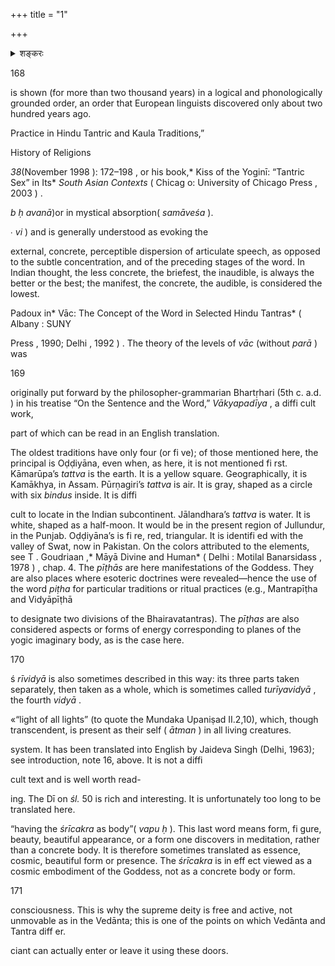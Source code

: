 +++
title = "1"

+++
<details><summary>शङ्करः</summary>\n\n$1\n</details>



[^1]: There are innumerable instances both in the past and in the present of the narrow relationship between economics and religion in India. The large Hindu temples are very rich, and some rites are very costly, so much so that temple priests today are sometimes not fully initiated because they cannot afford the financial cost of a *dīkṣā* . 



[^2]: The Dī glosses *saṁketa* by several words, among which is *samaya* , which means not only agreement but also a conventional rule or practice or an observance. 

[^3]: A triangle apex downward is the usual symbol of the *yoni* , the feminine sexual organ, which is also called *janmasthāna* , the place of birth. 



[^4]: On these notions, see the commentary below on *śl* . 40. 



[^5]: The text has *ātmanā* , a dual form, meaning two *ātmans* . But the Dī interprets this as referring to the “four *ātmans* ,” four aspects of the Absolute Self, a notion found in some Upaniṣads \(see, for instance, the Ātmopaniṣad\). These *ātmans* are: *ātman* , the Absolute, the Brahman; *antarātman* , the inner self who enjoys the world; *parāmātman* , the supreme Self, the level of the subtle living creature \(*sūkṣmajīva* \); and *jñānātman* , which is the Brahman as nonseparate from the living being \( *jīvābhinna* \). 

[^6]: There is no sanskrit term for religion, a notion that is foreign to traditional India. For Hindus, the *dharma* regulates the social and what we would call the religious aspect of their life. 



[^7]: Their names are given in chapter 2, *śl* . 3–5. 

[^8]: *Pramā* or *pramāna* means, in fact, measure: the subject “measures” the world, which is the work of *māyā* , a word whose root is *MĀ* , to measure. 

[^9]: *Citkalā* could be more precisely translated as a limiting dynamism, for *kalā* , in shaivism, is a limiting form of energy or power to act, a dividing or parceling energy. 

[^10]: The Sanskrit *śaktyādi* could also be understood as “the first \( *ādi* \), which is *śakti*” \(this is how Bhāskarāya understands it\). There are, in any case, not ten but nine letters between *YA* and *KSA* ; the exact meaning of this passage is therefore uncertain. 

[^11]: The forty-nine phonemes of the Sanskrit alphabet are, in their traditional order \(the *varṇasamāmnāya* \): sixteen “vowels,” from *A* to the aspirate *visarga* ; then twenty-fi ve consonants, in fi ve groups \( *varga* \) of fi ve, classifi ed according to their places of articulation, from the throat to the lips \(guttural, palatal, cerebral, dental, labial\), ordered in each group according to their phonetic characteristics \(voiced, voiceless, aspirate, nasal\); then four “semivowels,” *YA* , *RA* , *LA* , *VA* ; then three sibilants; and fi nally, the aspirate *HA* , to which is added the consonantal group *KṣA* , so as to have fifty letters. The reader will note that the Sanskrit alphabet is not in a complete phonetic disorder, as is our own, but 

168



is shown \(for more than two thousand years\) in a logical and phonologically grounded order, an order that European linguists discovered only about two hundred years ago. 

[^12]: The name *krodhīśa* is given to *KA* because, in the ritual placing \( *nyāsa* \) on the body of the fifty Rudras \(called *śrīkaṇṭhādinyāsa* \), which is done together with the fifty letters of the alphabet, the Rudra Krodhīśa is to be placed with *KA* . 

[^13]: Those are twelve *tattvas* corresponding to the mind and the senses of human beings. 

[^14]: On the *kāmakalā* , see note 34 in the introduction, above. We shall come back to the subject later \( chapter 2, *śl* . 21\). For a theoretical and well-informed study of the subject, see David G . White , “Transformations of the Art of Love: K ā makal ā 



Practice in Hindu Tantric and Kaula Traditions,” 



History of Religions 





*38*\(November 1998 \): 172–198 , or his book,* Kiss of the Yoginī: “Tantric Sex” in Its* *South Asian Contexts* \( Chicag o: University of Chicago Press , 2003 \) . 

[^15]: A *mora* \( *mātra* \) is a prosodic instant. It is defi ned in traditional Indian phonetics as the length of time required to pronounce a short vowel. 

[^16]: To associate a particular visual aspect to the infi nitely subtle planes of phonic energy of the *kalās* may seem surprising. These are, however, traditional notions. They are shown on the table of the *japa* of the *śrīvidyā* at the end of the Adyar edition and English translation of Bhāskararāya’s *Varivasyāprakāśa* \(Adyar, 1948\). 

[^17]: The term thus translated \(in fact, mistranslated\) is *vapus* , which means shape, appearance, or body but not an ordinary body—a beautiful one, the body or apparition of a deity. It evokes, too, the essence of something, notably when it is contemplated in deep meditation \( 

*b ḥ avanā*\)or in mystical absorption\( *samāveśa* \). 

[^18]: The term used is *aṅkuśa* , which means hook or curb and also oblique. The meaning here is “oblique,” referring to the left, oblique line of the triangle. 

[^19]: There is no satisfactory translation of the term *vaikharī* , which evokes the notion of spreading out \( 

∙ *vi* \) and is generally understood as evoking the 

external, concrete, perceptible dispersion of articulate speech, as opposed to the subtle concentration, and of the preceding stages of the word. In Indian thought, the less concrete, the briefest, the inaudible, is always the better or the best; the manifest, the concrete, the audible, is considered the lowest. 

[^20]: The complex and interesting process of apparition or spreading out of the Word, from *parā* to *vaikharī* , both as a cosmic process and as the process of apparition of speech and consciousness in humans, was described notably in Abhinavagupta’s *Parātrī*ṣ*ikāvivaraṇa* and in the third chapter of his great Tantric work, the *Tantrāloka* . There is no easily readable English translation of the fi rst work and none of the second. The subject was studied and described by A. 

Padoux in* Vāc: The Concept of the Word in Selected Hindu Tantras* \( Albany : SUNY 

Press , 1990; Delhi , 1992 \) . The theory of the levels of *vāc* \(without *parā* \) was 



169

originally put forward by the philosopher-grammarian Bhartṛhari \(5th c. a.d. \) in his treatise “On the Sentence and the Word,” *Vākyapadīya* , a diffi cult work, 

part of which can be read in an English translation. 

[^21]: The term rendered in English by “manifesting” is *bhāsanā* , from the verbal root *BHĀS* , to shine, to be bright, which is used because in such systems as that of Tripurā, the manifestation of the cosmos \(in fact, all manifestation\) is conceived as a shining forth, a luminous manifestation, *ābhāsa* . This is an essential notion of the Pratyabhijñā philosophy, explained at length by Utpaladeva and Abhinavagupta. 

[^22]: The *pīṭhas* are seats or places of power sacred to the Goddess. They are usually said to number fifty-one, being the places of the Indian subcontinent where pieces from the dismembered body of Satī, Śiva’s consort, fell as he roamed with it after she died following Dakṣa’s sacrifi ce. Their numbers, however, vary. 

The oldest traditions have only four \(or fi ve\); of those mentioned here, the principal is Oḍḍiyāna, even when, as here, it is not mentioned fi rst. Kāmarūpa’s *tattva* is the earth. It is a yellow square. Geographically, it is Kamākhya, in Assam. Pūrṇagiri’s *tattva* is air. It is gray, shaped as a circle with six *bindus* inside. It is diffi

cult to locate in the Indian subcontinent. Jālandhara’s *tattva* is water. It is white, shaped as a half-moon. It would be in the present region of Jullundur, in the Punjab. Oḍḍiyāna’s is fi re, red, triangular. It is identifi ed with the valley of Swat, now in Pakistan. On the colors attributed to the elements, see T . Goudriaan ,* Māyā Divine and Human* \( Delhi : Motilal Banarsidass , 1978 \) , chap. 4. The *pīṭhās* are here manifestations of the Goddess. They are also places where esoteric doctrines were revealed—hence the use of the word *piṭha* for particular traditions or ritual practices \(e.g., Mantrapīṭha and Vidyāpīṭhā 

to designate two divisions of the Bhairavatantras\). The *pīṭhas* are also considered aspects or forms of energy corresponding to planes of the yogic imaginary body, as is the case here. 

[^23]: Some Śaiva texts say: “The *pīṭha* is Śakti, the *liṅga* is Śiva.” 

[^24]: In many Tantras, notably those of the Trika, the best *liṅga* is said to be the *tūra* , a human skull decorated with incisions. 

[^25]: See the commentary above on *śl.* 40, on the theory of the four levels of the word. 

[^26]: *Spanda* is the primary subtle vibration that animates the eternal dynamism of the supreme deity and pervades and animates the cosmos. *Spanda* is one of the fundamental notions of the Kashmirian nondualist shaivism. It was expounded in the *Spandakārikā* deemed to have been composed by Utpaladeva \(10th c.\). On this important system, see Mark S. G. Dyczkowski ,* The Stanzas* *on Vibration* \( Albany : SUNY Press , 1992 \) . 

[^27]: The repartition of items into a certain number of parts to which is added another part made of the totality of these parts is quite frequent in India, especially the division into 3 \+ 1: three parts plus the whole. This is what we have here. The 

170



ś *rīvidyā* is also sometimes described in this way: its three parts taken separately, then taken as a whole, which is sometimes called *turīyavidyā* , the fourth *vidyā* . 

[^28]: The theory of the *avasthās* \(also called *sthāna* \) goes back to the early Upaniṣads, notably the Maitri, where the fourth is described as *acittaṁ cittamadhyastham* *acintyam* , a thoughtless unthinkable present in thought: it is a condition of pure consciousness \( *caitanyamātravṛtti* \), says the Dī. *Jagrat* is the waking state; *svapna* , which more specifi cally means dream, is the state of sleep, whereas *su*ṣ*upti* is deep, dreamless sleep. The state «“above the fourth” \( *turiyātīta* , a more recent notion\) is described in the Dī as a transcendent state \( *atītarūpam* \) of consciousness of the Self. It is the «“unsurpassed” \( *anuttara* \), the absolute, 

«“light of all lights” \(to quote the Mundaka Upaniṣad II.2,10\), which, though transcendent, is present as their self \( *ātman* \) in all living creatures. 

[^29]: The *Pratyabhijñāhr̥daya* , by Kṣemarāja \(11th c.\), a disciple of Abhinavagupta, is a short philosophical treatise describing the main traits of the Pratyabhijñā 

system. It has been translated into English by Jaideva Singh \(Delhi, 1963\); see introduction, note 16, above. It is not a diffi

cult text and is well worth read-

ing. The Dī on *śl.* 50 is rich and interesting. It is unfortunately too long to be translated here. 

[^30]: The term we translate by triangular is *śṛṅgāṭa* , which is the nut of the water chestnut, the which is triangular in shape. *Śṛṅgāṭa* is often used to mean a triangle or something triangular or threefold. 

[^31]: As mentioned in the introduction above, Kāmeśvarī\(with Kāmeśvara\) can, along with Tripurasundarī\(with Bhairava\), be considered the chief deities of the *dak*ṣ*iṇāmnāya* . The coincidence of two, male and female, fi gures underlines the twofold though nondual nature of the supreme deity. This character is sometimes iconographically shown in images of Kāmaśvara and K āmeśvarīas one bisexual *ardhanari* \(half-female\) fi gure—see, for instance, Ajit Mookerjee ,* Kuṇḍalinī* \( London : Thames & Hudson , 1982 \) , plate X\). 

[^32]: The energies are four when a supreme one, the Peaceful, *śāntā* ,, or Ambikā, the Mother, is added to the basic three. 

[^33]: The expression we translate as “embodied as the *śrīcakra* ” is *śrīcakravapu*ṣ*ā* , 

“having the *śrīcakra* as body”\( *vapu ḥ* \). This last word means form, fi gure, beauty, beautiful appearance, or a form one discovers in meditation, rather than a concrete body. It is therefore sometimes translated as essence, cosmic, beautiful form or presence. The *śrīcakra* is in eff ect viewed as a cosmic embodiment of the Goddess, not as a concrete body or form. 

[^34]: In the nondualist Śaiva systems—the Trika or Pratyabhijñā, especially—the supreme godhead is described as being inseparably light \(conscious light\) and refl ective awareness \( *vimarśa* \), *prakāśa* being masculine, Śiva, and *vimarśa* feminine, Śakti. *Vimarśa* \(a term found in the Dī but not in the YH\) designates the consciousness or awareness one has of what is being perceived or experienced, contributing in this respect to the autonomy and total freedom of 



171

consciousness. This is why the supreme deity is free and active, not unmovable as in the Vedānta; this is one of the points on which Vedānta and Tantra diff er. 

[^35]: The Goddess, says the Dī , transforms herself really into the world, as milk becomes curd. This point is also one of the main diff erences between the Tantric views and those of the Vedānta. 

[^36]: This sort of interpretation, called *nirukta* , goes back to Vedic times. It is sometimes falsely called etymology and then criticized as fanciful, but it is not an etymology. It is an imaginative way to enlarge the semantic fi eld, the aura of meanings, of a word by associating it with other verbal roots, as shown here. 

[^37]: These actions are *avahāna* , inviting the deity to come; *sthāpana* , fi xing it in the icon; *saṁnidhāna* ; and, fi nally, *saṁnirodhāna* , detaining it there. 

[^38]: We write Mudrā when referring to the goddesses so-called and *mudrā* when referring to the notion or to the hand gesture, it being understood that they are perceived by the YH and the Dī as being simultaneously both deity and gesture. 

[^39]: *K*ṣ*obha* —which may be translated as eff ervescence—is, among Trika authors such as Abhinavagupta, the state of consciousness in which the cosmic manifestation appears, perturbing by its diversity the original quiescence of the Absolute. This role of *k*ṣ*obha* is also found in other traditions, such as the *Vi*ṣ*ṇupurāṇa* , I.2.29–31. 

[^40]: Such doors here are symbolical, since one does not enter a *śrīcakra* . But when a *cakra* or yantra drawn on the ground is large, as is the case in various rituals, the offi

ciant can actually enter or leave it using these doors. 

[^41]: In the third chapter \( *śl* . 127\), these *kalā* s or “vowels” are called *vāyu* , or winds, that is, vital forces, *prāṇas* . 

[^42]: See chapter 3, *śl* . 126–128. 

[^43]: On *k*ṣ*obha* , see note 39, above. 

[^44]: The number of *cakras* varies according to traditions. In the Tripurā tradition, they number nine, corresponding to the nine divisions of the *śrīcakra.* There are also secondary centers \( *adhāra* , *śūnya* , *vyoman* , *bindu* , etc.\), the number and places of which in the imaginal yogic body vary also according to traditions. 

[^45]: On the *āyudhas* of deities, see chapter 3, commentary on *śl* . 159, and n. 15. 

[^46]: *Khe* is the locative form of *kha* : “in *kha.* ” 

[^47]: *Bhūtraya:* not because there are three earths but because the outer part of the *cakra* , called *bhūgṛha* , “house of the earth,” is encircled by three lines. 
